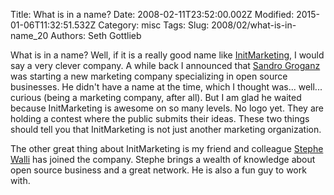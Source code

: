 Title: What is in a name?
Date: 2008-02-11T23:52:00.002Z
Modified: 2015-01-06T11:32:51.532Z
Category: misc
Tags: 
Slug: 2008/02/what-is-in-name_20
Authors: Seth Gottlieb

What is in a name? Well, if it is a really good name like [InitMarketing](http://www.initmarketing.com/ "InitMarketing"), I would say a very clever company. A while back I announced that [Sandro Groganz](http://sandro.groganz.com/weblog) was starting a new marketing company specializing in open source businesses. He didn't have a name at the time, which I thought was... well... curious (being a marketing company, after all). But I am glad he waited because InitMarketing is awesome on so many levels. No logo yet. They are holding a contest where the public submits their ideas. These two things should tell you that InitMarketing is not just another marketing organization.

  

The other great thing about InitMarketing is my friend and colleague [Stephe Walli](http://stephesblog.blogs.com) has joined the company. Stephe brings a wealth of knowledge about open source business and a great network. He is also a fun guy to work with.

  
  
